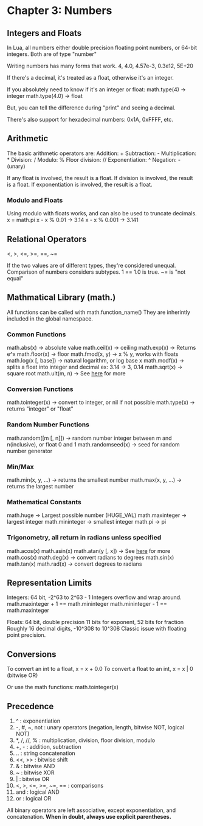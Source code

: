 # Chapter 3: Numbers

## Integers and Floats

In Lua, all numbers either double precision floating point numbers, or
64-bit integers. Both are of type "number"

Writing numbers has many forms that work.
4, 4.0, 4.57e-3, 0.3e12, 5E+20

If there's a decimal, it's treated as a float, otherwise it's an integer.

If you absolutely need to know if it's an integer or float:
math.type(4)    -> integer
math.type(4.0)  -> float

But, you can tell the difference during "print" and seeing a decimal.

There's also support for hexadecimal numbers:
0x1A, 0xFFFF, etc.

## Arithmetic

The basic arithmetic operators are:
Addition: +
Subtraction: -
Multiplication: *
Division: /
Modulo: %
Floor division: //
Exponentiation: ^
Negation: - (unary)

If any float is involved, the result is a float.
If division is involved, the result is a float.
If exponentiation is involved, the result is a float.

### Modulo and Floats
Using modulo with floats works, and can also be used to truncate decimals.
x = math.pi
x - x % 0.01    -> 3.14
x - x % 0.001   -> 3.141

## Relational Operators
<, >, <=, >=, ==, ~=

If the two values are of different types, they're considered unequal.
Comparison of numbers considers subtypes. 1 == 1.0 is true.
~= is "not equal"

## Mathmatical Library (math.)

All functions can be called with math.function_name()
They are inherintly included in the global namespace.

### Common Functions
math.abs(x)             -> absolute value
math.ceil(x)            -> ceiling
math.exp(x)             -> Returns e^x
math.floor(x)           -> floor
math.fmod(x, y)         -> x % y, works with floats
math.log(x [, base])    -> natural logarithm, or log base x
math.modf(x)            -> splits a float into integer and decimal ex: 3.14 -> 3, 0.14
math.sqrt(x)            -> square root
math.ult(m, n)          -> See [here](https://www.lua.org/manual/5.3/manual.html#6.7) for more

### Conversion Functions
math.tointeger(x)       -> convert to integer, or nil if not possible
math.type(x)            -> returns "integer" or "float"

### Random Number Functions
math.random([m [, n]])  -> random number integer between m and n(inclusive), or float 0 and 1
math.randomseed(x)      -> seed for random number generator

### Min/Max
math.min(x, y, ...)     -> returns the smallest number
math.max(x, y, ...)     -> returns the largest number

### Mathematical Constants
math.huge               -> Largest possible number (HUGE_VAL)
math.maxinteger         -> largest integer
math.mininteger         -> smallest integer
math.pi                 -> pi

### Trigonometry, all return in radians unless specified
math.acos(x)
math.asin(x)
math.atan(y [, x])  -> See [here](https://www.lua.org/manual/5.3/manual.html#6.7) for more
math.cos(x)
math.deg(x)     -> convert radians to degrees
math.sin(x)
math.tan(x)
math.rad(x)     -> convert degrees to radians

## Representation Limits

Integers: 64 bit, -2^63 to 2^63 - 1
Integers overflow and wrap around.
math.maxinteger + 1 == math.mininteger
math.mininteger - 1 == math.maxinteger

Floats: 64 bit, double precision
11 bits for exponent, 52 bits for fraction
Roughly 16 decimal digits, -10^308 to 10^308
Classic issue with floating point precision.

## Conversions

To convert an int to a float, x = x + 0.0
To convert a float to an int, x = x | 0 (bitwise OR)

Or use the math functions:
math.tointeger(x)

## Precedence

1. ^                        :   exponentiation
2. -, #, ~, not             :   unary operators (negation, length, bitwise NOT, logical NOT)
3. *, /, //, %              :   multiplication, division, floor division, modulo
4. +, -                     :   addition, subtraction
5. ..                       :   string concatenation
6. <<, >>                   :   bitwise shift
7. &                        :   bitwise AND
8. ~                        :   bitwise XOR
9. |                        :   bitwise OR
10. <, >, <=, >=, ~=, ==    :   comparisons
11. and                     :   logical AND
12. or                      :   logical OR

All binary operators are left associative, except exponentiation, and concatenation.
**When in doubt, always use explicit parentheses.**


